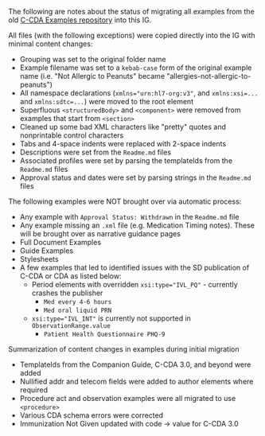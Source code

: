 The following are notes about the status of migrating all examples from the old [C-CDA Examples repository](https://github.com/HL7/C-CDA-Examples) into this IG.

All files (with the following exceptions) were copied directly into the IG with minimal content changes:
- Grouping was set to the original folder name
- Example filename was set to a `kebab-case` form of the original example name (i.e. "Not Allergic to Peanuts" became "allergies-not-allergic-to-peanuts")
- All namespace declarations (`xmlns="urn:hl7-org:v3"`, and `xmlns:xsi=...` and `xmlns:sdtc=...`) were moved to the root element
- Superfluous `<structuredBody>` and `<component>` were removed from examples that start from `<section>`
- Cleaned up some bad XML characters like "pretty" quotes and nonprintable control characters
- Tabs and 4-space indents were replaced with 2-space indents
- Descriptions were set from the `Readme.md` files
- Associated profiles were set by parsing the templateIds from the `Readme.md` files
- Approval status and dates were set by parsing strings in the `Readme.md` files

The following examples were NOT brought over via automatic process:
- Any example with `Approval Status: Withdrawn` in the `Readme.md` file
- Any example missing an `.xml` file (e.g. Medication Timing notes). These will be brought over as narrative guidance pages
- Full Document Examples
- Guide Examples
- Stylesheets
- A few examples that led to identified issues with the SD publication of C-CDA or CDA as listed below:
  - Period elements with overridden `xsi:type="IVL_PQ"` - currently crashes the publisher
    - `Med every 4-6 hours`
    - `Med oral liquid PRN`
  - `xsi:type="IVL_INT"` is currently not supported in `ObservationRange.value`
    - `Patient Health Questionnaire PHQ-9`

Summarization of content changes in examples during initial migration
- TemplateIds from the Companion Guide, C-CDA 3.0, and beyond were added
- Nullified addr and telecom fields were added to author elements where required
- Procedure act and observation examples were all migrated to use `<procedure>`
- Various CDA schema errors were corrected
- Immunization Not Given updated with code -> value for C-CDA 3.0